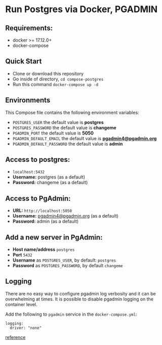 # Run Postgres via Docker, PGADMIN


## Requirements:
* docker >= 17.12.0+
* docker-compose

## Quick Start
* Clone or download this repository
* Go inside of directory,  `cd compose-postgres`
* Run this command `docker-compose up -d`


## Environments
This Compose file contains the following environment variables:

* `POSTGRES_USER` the default value is **postgres**
* `POSTGRES_PASSWORD` the default value is **changeme**
* `PGADMIN_PORT` the default value is **5050**
* `PGADMIN_DEFAULT_EMAIL` the default value is **pgadmin4@pgadmin.org**
* `PGADMIN_DEFAULT_PASSWORD` the default value is **admin**

## Access to postgres: 
* `localhost:5432`
* **Username:** postgres (as a default)
* **Password:** changeme (as a default)

## Access to PgAdmin: 
* **URL:** `http://localhost:5050`
* **Username:** pgadmin4@pgadmin.org (as a default)
* **Password:** admin (as a default)

## Add a new server in PgAdmin:
* **Host name/address** `postgres`
* **Port** `5432`
* **Username** as `POSTGRES_USER`, by default: `postgres`
* **Password** as `POSTGRES_PASSWORD`, by default `changeme`

## Logging

There are no easy way to configure pgadmin log verbosity and it can be overwhelming at times. It is possible to disable pgadmin logging on the container level.

Add the following to `pgadmin` service in the `docker-compose.yml`:

```
logging:
  driver: "none"
```

[reference](https://github.com/khezen/compose-postgres/pull/23/files)
